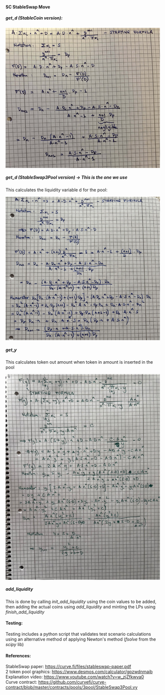 #### SC StableSwap Move

##### get_d (StableCoin version):

![Get D Image](calculus/get_d_v1.jpg)


##### get_d (StableSwap3Pool version) -> This is the one we use  
This calculates the liquidity variable d for the pool:

![Get D Image](calculus/get_d_v2.png)


##### get_y  
This calculates token out amount when token in amount is inserted in the pool

![Get Y Image](calculus/get_y.png)

##### add_liquidity  
This is done by calling *init_add_liquidity* using the coin values to be added, then adding the actual coins using *add_liquidity* and minting the LPs using *finish_add_liquidity*


#### Testing: 
Testing includes a python script that validates test scenario calculations using an alternative method of applying Newton's method (*fsolve* from the *scipy* lib)

#### References:
StableSwap paper:           https://curve.fi/files/stableswap-paper.pdf \
2 token pool graphics:      https://www.desmos.com/calculator/gpzwdnmaib \
Explanation video:          https://www.youtube.com/watch?v=w_zjZfkwva0 \
Curve contract:             https://github.com/curvefi/curve-contract/blob/master/contracts/pools/3pool/StableSwap3Pool.vy 